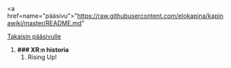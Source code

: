 
<a href=name="pääsivu">"https://raw.githubusercontent.com/elokapina/kapinawiki/master/README.md"

[Takaisin pääsivulle](#pääsivu)

1. **### XR:n historia**
    1.	Rising Up!